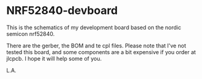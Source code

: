 # NRF52840-devboard
This is the schematics of my development board based on the nordic semicon nrf52840.

There are the gerber, the BOM and te cpl files.
Please note that I've not tested this board, and some components are a bit expensive if you order at jlcpcb.
I hope it will help some of you.

L.A.
